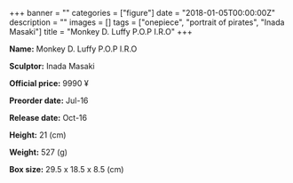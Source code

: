 +++
banner = ""
categories = ["figure"]
date = "2018-01-05T00:00:00Z"
description = ""
images = []
tags = ["onepiece", "portrait of pirates", "Inada Masaki"]
title = "Monkey D. Luffy P.O.P I.R.O"
+++

**Name:** Monkey D. Luffy P.O.P I.R.O

**Sculptor:** Inada Masaki

**Official price:** 9990 ¥

**Preorder date:** Jul-16

**Release date:** Oct-16

**Height:** 21 (cm)

**Weight:** 527 (g)

**Box size:** 29.5 x 18.5 x 8.5 (cm)
